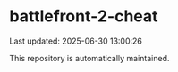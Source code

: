 # battlefront-2-cheat

Last updated: 2025-06-30 13:00:26

This repository is automatically maintained.
